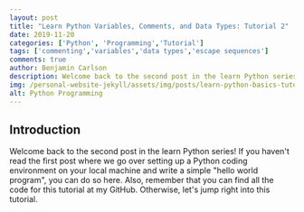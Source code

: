 ```yaml
---
layout: post
title: "Learn Python Variables, Comments, and Data Types: Tutorial 2"
date: 2019-11-20
categories: ['Python', 'Programming','Tutorial']
tags: ['commenting','variables','data types','escape sequences']
comments: true
author: Benjamin Carlson
description: Welcome back to the second post in the learn Python series! If you haven't read the first post where we go over setting up a Python coding environment on your local machine and write a simple "hello world program"...
img: /personal-website-jekyll/assets/img/posts/learn-python-basics-tutorial1.png
alt: Python Programming
---
```


## Introduction

Welcome back to the second post in the learn Python series! If you haven't read the first post where we go over setting up a Python coding environment on your local machine and write a simple "hello world program", you can do so here. Also, remember that you can find all the code for this tutorial at my GitHub. Otherwise, let's jump right into this tutorial.